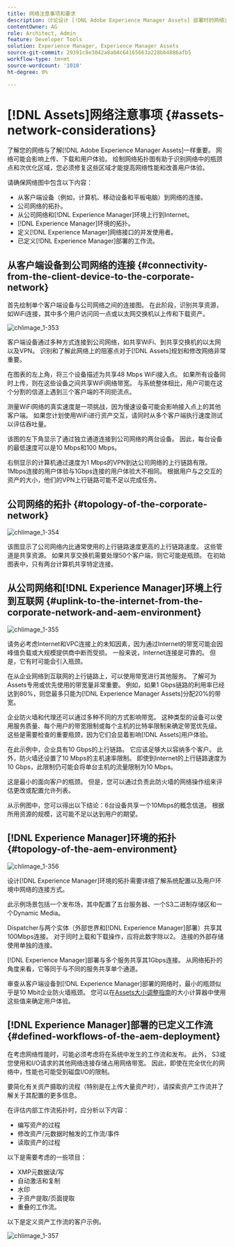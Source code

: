 ```yaml
---
title: 网络注意事项和要求
description: 讨论设计 [!DNL Adobe Experience Manager Assets] 部署时的网络注意事项。
contentOwner: AG
role: Architect, Admin
feature: Developer Tools
solution: Experience Manager, Experience Manager Assets
source-git-commit: 29391c8e3042a8a04c64165663a228bb4886afb5
workflow-type: tm+mt
source-wordcount: '1010'
ht-degree: 0%

---
```


# [!DNL Assets]网络注意事项 {#assets-network-considerations}

了解您的网络与了解[!DNL Adobe Experience Manager Assets]一样重要。 网络可能会影响上传、下载和用户体验。 绘制网络拓扑图有助于识别网络中的瓶颈点和次优化区域，您必须修复这些区域才能提高网络性能和改善用户体验。

请确保网络图中包含以下内容：

* 从客户端设备（例如，计算机、移动设备和平板电脑）到网络的连接。
* 公司网络的拓扑。
* 从公司网络和[!DNL Experience Manager]环境上行到Internet。
* [!DNL Experience Manager]环境的拓扑。
* 定义[!DNL Experience Manager]网络接口的并发使用者。
* 已定义[!DNL Experience Manager]部署的工作流。

## 从客户端设备到公司网络的连接 {#connectivity-from-the-client-device-to-the-corporate-network}

首先绘制单个客户端设备与公司网络之间的连接图。 在此阶段，识别共享资源，如WiFi连接，其中多个用户访问同一点或以太网交换机以上传和下载资产。

![chlimage_1-353](assets/chlimage_1-353.png)

客户端设备通过多种方式连接到公司网络，如共享WiFi、到共享交换机的以太网以及VPN。 识别和了解此网络上的阻塞点对于[!DNL Assets]规划和修改网络非常重要。

在图表的左上角，将三个设备描述为共享48 Mbps WiFi接入点。 如果所有设备同时上传，则在这些设备之间共享WiFi网络带宽。 与系统整体相比，用户可能在这个分割的信道上遇到三个客户端的不同扼流点。

测量WiFi网络的真实速度是一项挑战，因为慢速设备可能会影响接入点上的其他客户端。 如果您计划使用WiFi进行资产交互，请同时从多个客户端执行速度测试以评估吞吐量。

该图的左下角显示了通过独立通道连接到公司网络的两台设备。 因此，每台设备的最低速度可以是10 Mbps和100 Mbps。

右侧显示的计算机通过速度为1 Mbps的VPN到达公司网络的上行链路有限。 1Mbps连接的用户体验与1Gbps连接的用户体验大不相同。 根据用户与之交互的资产的大小，他们的VPN上行链路可能不足以完成任务。

## 公司网络的拓扑 {#topology-of-the-corporate-network}

![chlimage_1-354](assets/chlimage_1-354.png)

该图显示了公司网络内比通常使用的上行链路速度更高的上行链路速度。 这些管道是共享资源。 如果共享交换机需要处理50个客户端，则它可能是瓶颈。 在初始图表中，只有两台计算机共享特定连接。

## 从公司网络和[!DNL Experience Manager]环境上行到互联网 {#uplink-to-the-internet-from-the-corporate-network-and-aem-environment}

![chlimage_1-355](assets/chlimage_1-355.png)

请务必考虑Internet和VPC连接上的未知因素，因为通过Internet的带宽可能会因峰值负载或大规模提供商中断而受损。 一般来说，Internet连接是可靠的。 但是，它有时可能会引入瓶颈。

在从企业网络到互联网的上行链路上，可以使用带宽进行其他服务。 了解可为Assets专用或优先使用的带宽量非常重要。 例如，如果1 Gbps链路的利用率已经达到80%，则您最多只能为[!DNL Experience Manager Assets]分配20%的带宽。

企业防火墙和代理还可以通过多种不同的方式影响带宽。 这种类型的设备可以使用服务质量、每个用户的带宽限制或每个主机的比特率限制来确定带宽优先级。 这些是需要检查的重要瓶颈，因为它们会显着影响[!DNL Assets]用户体验。

在此示例中，企业具有10 Gbps的上行链路。 它应该足够大以容纳多个客户。 此外，防火墙还设置了10 Mbps的主机速率限制。 即使到Internet的上行链路速度为10 Gbps，此限制仍可能会将单台主机的流量限制为10 Mbps。

这是最小的面向客户的瓶颈。 但是，您可以通过负责此防火墙的网络操作组来评估更改或配置允许列表。

从示例图中，您可以得出以下结论：6台设备共享一个10Mbps的概念信道。 根据所用资源的规模，这可能不足以达到用户的期望。

## [!DNL Experience Manager]环境的拓扑 {#topology-of-the-aem-environment}

![chlimage_1-356](assets/chlimage_1-356.png)

设计[!DNL Experience Manager]环境的拓扑需要详细了解系统配置以及用户环境中网络的连接方式。

此示例场景包括一个发布场，其中配置了五台服务器、一个S3二进制存储区和一个Dynamic Media。

Dispatcher与两个实体（外部世界和[!DNL Experience Manager]部署）共享其100Mbps连接。 对于同时上载和下载操作，应将此数字除以2。 连接的外部存储使用单独的连接。

[!DNL Experience Manager]部署与多个服务共享其1Gbps连接。 从网络拓扑的角度来看，它等同于与不同的服务共享单个通道。

审查从客户端设备到[!DNL Experience Manager]部署的网络时，最小的瓶颈似乎是10 Mbit企业防火墙瓶颈。 您可以在[Assets大小调整指南](assets-sizing-guide.md)的大小计算器中使用这些值来确定用户体验。

## [!DNL Experience Manager]部署的已定义工作流 {#defined-workflows-of-the-aem-deployment}

在考虑网络性能时，可能必须考虑将在系统中发生的工作流和发布。 此外， S3或您使用和I/O请求的其他网络连接存储占用网络带宽。 因此，即使在完全优化的网络中，性能也可能受到磁盘I/O的限制。

要简化有关资产摄取的流程（特别是在上传大量资产时），请探索资产工作流并了解关于其配置的更多信息。

在评估内部工作流拓扑时，应分析以下内容：

* 编写资产的过程
* 修改资产/元数据时触发的工作流/事件
* 读取资产的过程

以下是需要考虑的一些项目：

* XMP元数据读/写
* 自动激活和复制
* 水印
* 子资产提取/页面提取
* 重叠的工作流。

以下是定义资产工作流的客户示例。

![chlimage_1-357](assets/chlimage_1-357.png)
